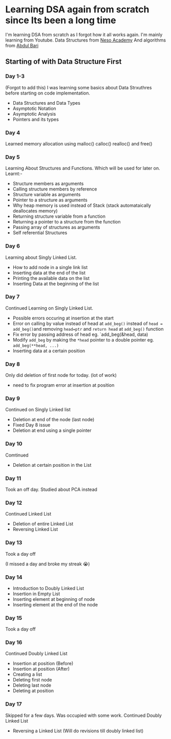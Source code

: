 # Learning DSA again from scratch since Its been a long time
I'm learning DSA from scratch as I forgot how it all works again.
I'm mainly learning from Youtube.
Data Structures from [Neso Academy](https://www.youtube.com/watch?v=16P51olKuzk&list=PLBlnK6fEyqRj9lld8sWIUNwlKfdUoPd1Y)
And algorithms from [Abdul Bari](https://www.youtube.com/playlist?list=PLDN4rrl48XKpZkf03iYFl-O29szjTrs_O)

## Starting of with Data Structure First
### Day 1-3
(Forgot to add this) I was learning some basics about Data Strxuthres before starting on code implementation.
- Data Structures and Data Types
- Asymptotic Notation
- Asymptotic Analysis
- Pointers and its types

### Day 4
Learned memory allocation using malloc() calloc() realloc() and free()

### Day 5
Learning About Structures and Functions. Which will be used for later on. Learnt:-
- Structure members as arguments
- Calling structure members by reference
- Structure variable as arguments
- Pointer to a structure as arguments
- Why heap memory is used instead of Stack (stack automataically deallocates memory)
- Returning structure variable from a function
- Returning a pointer to a structure from the function
- Passing array of structures as arguments
- Self referential Structures

### Day 6
Learning about Singly Linked List.
- How to add node in a single link list
- Inserting data at the end of the list
- Printing the available data on the list
- Inserting Data at the beginning of the list

### Day 7
Continued Learning on Singly Linked List.
- Possible errors occuring at insertion at the start
- Error on calling by value instead of head at `add_beg()` instead of `head = add_beg()`and removing `head=ptr` and  `return head` at `add_beg()` function
- Fix error by passing address of head eg. `add_beg(&head, data)
- Modify `add_beg` by making the `*head` pointer to a double pointer eg. `add_beg(**head, ...)`
- Inserting data at a certain position

### Day 8
Only did deletion of first node for today. (lot of work)
- need to fix program error at insertion at position

### Day 9
Continued on Singly Linked list
- Deletion at end of the node (last node)
- Fixed Day 8 issue
- Deletion at end using a single pointer

### Day 10
Comtinued
- Deletion at certain position in the List

### Day 11
Took an off day. Studied about PCA instead

### Day 12
Continued Linked List
- Deletion of entire Linked List
- Reversing Linked List

### Day 13
Took a day off

(I missed a day and broke my streak 😭)

### Day 14
- Introduction to Doubly Linked List
- Insertion in Empty List
- Inserting element at beginning of node
- Inserting element at the end of the node

### Day 15
Took a day off

### Day 16
Continued Doubly Linked List
- Insertion at position (Before)
- Insertion at position (After)	
- Creating a list
- Deleting first node
- Deleting last node
- Deleting at position

### Day 17
Skipped for a few days. Was occupied with some work.
Continued Doubly Linked List
- Reversing a Linked List
(Will do revisions till doubly linked list)
